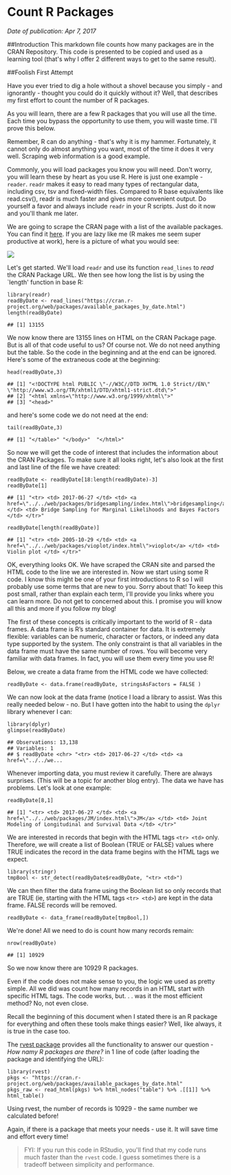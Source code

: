 
# Count R Packages
*Date of publication:  Apr 7, 2017*

##Introduction
This markdown file counts how many packages are in the CRAN Repository.  This code is presented to be copied and used as a learning tool (that's why I offer 2 different ways to get to the same result).  

##Foolish First Attempt

Have you ever tried to dig a hole without a shovel because you simply - and ignorantly - thought you could do it quickly without it?  Well, that describes my first effort to count the number of R packages.

As you will learn, there are a few R packages that you will use all the time.  Each time you bypass the opportunity to use them, you will waste time.  I'll prove this below.

Remember, R can do anything - that's why it is my hammer.  Fortunately, it cannot only do almost anything you want, most of the time it does it very well.  Scraping web information is a good example.

Commonly, you will load packages you know you will need.  Don't worry, you will learn these by heart as you use R.  Here is just one example - `reader`.  `readr` makes it easy to read many types of rectangular data, including csv, tsv and fixed-width files. Compared to R base equivalents like read.csv(), readr is much faster and gives more convenient output.  Do yourself a favor and always include `readr` in your R scripts.  Just do it now and you'll thank me later.

We are going to scrape the CRAN page with a list of the available packages.  You can find it [here](https://cran.r-project.org/web/packages/available_packages_by_date.html).  If you are lazy like me (R makes me seem super productive at work), here is a picture of what you would see:

![](../images/CRAN_Pgks.JPG)


Let's get started.  We'll load `readr` and use its function `read_lines` to *read* the CRAN Package URL.  We then see how long the list is by using the `length' function in base R:


```
library(readr)
readByDate <- read_lines("https://cran.r-project.org/web/packages/available_packages_by_date.html")
length(readByDate)
```

```
## [1] 13155
```
We now know there are 13155 lines on HTML on the CRAN Package page.  But is all of that code useful to us?  Of course not. We do not need anything but the table.  So the code in the beginning and at the end can be ignored.  Here's some of the extraneous code at the beginning:

```
head(readByDate,3)
```

```
## [1] "<!DOCTYPE html PUBLIC \"-//W3C//DTD XHTML 1.0 Strict//EN\" \"http://www.w3.org/TR/xhtml1/DTD/xhtml1-strict.dtd\">"
## [2] "<html xmlns=\"http://www.w3.org/1999/xhtml\">"                                                                    
## [3] "<head>"
```
and here's some code we do not need at the end:

```
tail(readByDate,3)
```

```
## [1] "</table>" "</body>"  "</html>"
```
So now we will get the code of interest that includes the information about the CRAN Packages.  To make sure it all looks right, let's also look at the first and last line of the file we have created:


```
readByDate <- readByDate[18:length(readByDate)-3]
readByDate[1]
```

```
## [1] "<tr> <td> 2017-06-27 </td> <td> <a href=\"../../web/packages/bridgesampling/index.html\">bridgesampling</a> </td> <td> Bridge Sampling for Marginal Likelihoods and Bayes Factors </td> </tr>"
```

```
readByDate[length(readByDate)]
```

```
## [1] "<tr> <td> 2005-10-29 </td> <td> <a href=\"../../web/packages/vioplot/index.html\">vioplot</a> </td> <td> Violin plot </td> </tr>"
```

OK, everything looks OK.  We have scraped the CRAN site and parsed the HTML code to the line we are interested in.  Now we start using some R code.  I know this might be one of your first introductions to R so I will probably use some terms that are new to you.  Sorry about that!  To keep this post small, rather than explain each term, I'll provide you links where you can learn more.  Do not get to concerned about this.  I promise you will know all this and more if you follow my blog!

The first of these concepts is critically important to the world of R - data frames.  A data frame is R’s standard container for data. It is extremely flexible: variables can be numeric, character or factors, or indeed any data type supported by the system. The only constraint is that all variables in the data frame must have the same number of rows. You will become very familiar with data frames.  In fact, you will use them every time you use R!

Below, we create a data frame from the HTML code we have collected:

```
readByDate <- data.frame(readByDate, stringsAsFactors = FALSE )
```
We can now look at the data frame (notice I load a library to assist.  Was this really needed below - no.  But I have gotten into the habit to using the `dplyr` library whenever I can:

```
library(dplyr)
glimpse(readByDate)
```

```
## Observations: 13,138
## Variables: 1
## $ readByDate <chr> "<tr> <td> 2017-06-27 </td> <td> <a href=\"../../we...
```

Whenever importing data, you must review it carefully.  There are always surprises.  (This will be a topic for another blog entry).  The data we have has problems.  Let's look at one example:

```
readByDate[8,1]
```

```
## [1] "<tr> <td> 2017-06-27 </td> <td> <a href=\"../../web/packages/JM/index.html\">JM</a> </td> <td> Joint Modeling of Longitudinal and Survival Data </td> </tr>"
```
We are interested in records that begin with the HTML tags `<tr> <td>` only.  Therefore, we will create a list of Boolean (TRUE or FALSE) values where TRUE indicates the record in the data frame begins with the HTML tags we expect.  


```
library(stringr)
tmpBool <- str_detect(readByDate$readByDate, "<tr> <td>")
```
We can then filter the data frame using the Boolean list so only records that are TRUE (ie, starting with the HTML tags `<tr> <td>`) are kept in the data frame.  FALSE records will be removed.

```
readByDate <- data_frame(readByDate[tmpBool,])
```
We're done!  All we need to do is count how many records remain:

```
nrow(readByDate)
```

```
## [1] 10929
```
So we now know there are 10929 R packages.

Even if the code does not make sense to you, the logic we used as pretty simple.  All we did was count how many records in an HTML start with specific HTML tags.  The code works, but. . . was it the most efficient method?  No, not even close.

Recall  the beginning of this document when I stated there is an R package for everything and often these tools make things easier?  Well, like always, it is true in the case too.

The [rvest package](https://cran.r-project.org/web/packages/rvest/rvest.pdf) provides all the functionality to answer our question - *How namy R packages are there?* in 1 line of code (after loading the package and identifying the URL):


```
library(rvest)
pkgs <- "https://cran.r-project.org/web/packages/available_packages_by_date.html"
pkgs_raw <- read_html(pkgs) %>% html_nodes("table") %>% .[[1]] %>% html_table()
```
Using rvest, the number of records is 10929 - the same number we calculated before!

Again, if there is a package that meets your needs - use it.  It will save time and effort every time!

>FYI:  If you run this code in RStudio, you'll find that my code runs much faster than the `rvest` code.  I guess sometimes there is a tradeoff between simplicity and performance.
